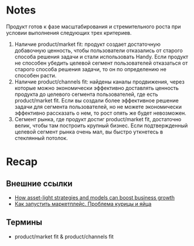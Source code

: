 # Notes

Продукт готов к фазе масштабирования и стремительного роста при условии выполнения следующих трех критериев.

1. Наличие product/market fit: продукт создает достаточную добавочную ценность, чтобы пользователи отказались от старого способа решения задачи и стали использовать Handy. Если продукт не способен убедить целевой сегмент пользователей отказаться от старого способа решения задачи, то он по определению не способен расти.
2. Наличие product/channels fit: найдены каналы продвижения, через которые можно экономически эффективно доставлять ценность продукта до целевого сегмента пользователей, где есть product/market fit. Если вы создали более эффективное решение задачи для сегмента пользователей, но не можете экономически эффективно рассказать о нем, то рост опять же будет невозможен.
3. Сегмент рынка, где продукт достиг product/market fit, достаточно велик, чтобы там построить крупный бизнес. Если подтвержденный целевой сегмент рынка очень мал, вы быстро уткнетесь в стеклянный потолок.

# Recap

## Внешние ссылки
- [How asset-light strategies and models can boost business growth](https://www.ey.com/en_gl/insights/strategy-transactions/how-asset-light-strategies-and-models-can-boost-business-growth)
- [Как запустить маркетплейс. Проблема курицы и яйца](https://gopractice.ru/marketplaces/build-grow-marketplace-chicken-and-egg-problem-part1/)


## Термины 
- product/market fit & product/channels fit
